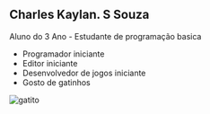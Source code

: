 ## Charles Kaylan. S Souza


Aluno do 3 Ano - Estudante de programação basica

- Programador iniciante
- Editor iniciante
- Desenvolvedor de jogos iniciante
- Gosto de gatinhos





![gatito](https://media.tenor.com/r0R0N3dI3kIAAAAM/dancing-cat-dance.gif)
